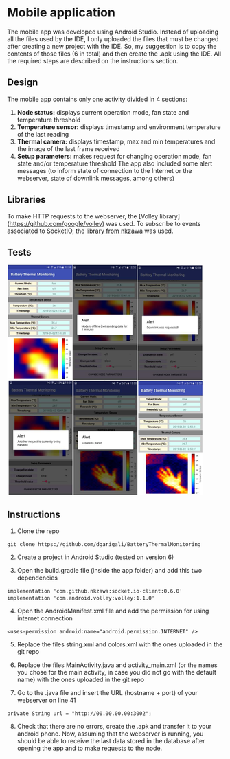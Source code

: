 # Mobile application

The mobile app was developed using Android Studio. Instead of uploading all the files used by the IDE, I only uploaded the files that must be changed after creating a new project with the IDE. So, my suggestion is to copy the contents of those files (6 in total) and then create the .apk using the IDE. All the required steps are described on the instructions section.

## Design
The mobile app contains only one activity divided in 4 sections:
1) **Node status:** displays current operation mode, fan state and temperature threshold
2) **Temperature sensor:** displays timestamp and environment temperature of the last reading
3) **Thermal camera:** displays timestamp, max and min temperatures and the image of the last frame received
4) **Setup parameters:** makes request for changing operation mode, fan state and/or temperature threshold
The app also included some alert messages (to inform state of connection to the Internet or the webserver, state of downlink messages, among others)

## Libraries
To make HTTP requests to the webserver, the [Volley library] (https://github.com/google/volley) was used. To subscribe to events associated to SocketIO, the [library from nkzawa](https://github.com/nkzawa/socket.io-android-chat) was used.

## Tests  
![Screenshot](../images/tests.png)

## Instructions

1) Clone the repo
```
git clone https://github.com/dgarigali/BatteryThermalMonitoring
```

2) Create a project in Android Studio (tested on version 6)

3) Open the build.gradle file (inside the app folder) and add this two dependencies
```
implementation 'com.github.nkzawa:socket.io-client:0.6.0'
implementation 'com.android.volley:volley:1.1.0'
```

4) Open the AndroidManifest.xml file and add the permission for using internet connection
```
<uses-permission android:name="android.permission.INTERNET" />
```

5) Replace the files string.xml and colors.xml with the ones uploaded in the git repo

6) Replace the files MainActivity.java and activity_main.xml (or the names you chose for the main activity, in case you did not go with the default name) with the ones uploaded in the git repo

7) Go to the .java file and insert the URL (hostname + port) of your webserver on line 41
```
private String url = "http://00.00.00.00:3002";
```

8) Check that there are no errors, create the .apk and transfer it to your android phone. Now, assuming that the webserver is running, you should be able to receive the last data stored in the database after opening the app and to make requests to the node.